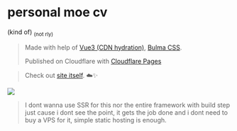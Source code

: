 # personal moe cv
(kind of) <sub>(not rly)</sub>

> Made with help of [Vue3 (CDN hydration)](https://vuejs.org/), [Bulma CSS](https://bulma.io/).
> 
> Published on Cloudflare with [Cloudflare Pages](https://pages.cloudflare.com/)

> Check out [site itself](https://bliss.moe). ☁️✨

<img src="https://github.com/user-attachments/assets/80e45e16-a07d-402c-ab84-c421873cfe48">

> I dont wanna use SSR for this nor the entire framework with build step just cause i dont see the point, it gets the job done and i dont need to buy a VPS for it, simple static hosting is enough.
